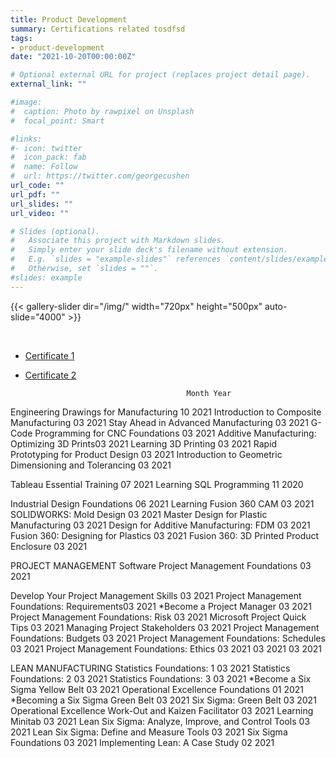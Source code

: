```yaml
---
title: Product Development
summary: Certifications related tosdfsd
tags:
- product-development
date: "2021-10-20T00:00:00Z"

# Optional external URL for project (replaces project detail page).
external_link: ""

#image:
#  caption: Photo by rawpixel on Unsplash
#  focal_point: Smart

#links:
#- icon: twitter
#  icon_pack: fab
#  name: Follow
#  url: https://twitter.com/georgecushen
url_code: ""
url_pdf: ""
url_slides: ""
url_video: ""

# Slides (optional).
#   Associate this project with Markdown slides.
#   Simply enter your slide deck's filename without extension.
#   E.g. `slides = "example-slides"` references `content/slides/example-slides.md`.
#   Otherwise, set `slides = ""`.
#slides: example
---
```


{{< gallery-slider dir="/img/" width="720px" height="500px" auto-slide="4000" >}}  

<br>

* [Certificate 1](https://www.google.com)
* [Certificate 2](https://www.google.com)


                                          Month Year
Engineering Drawings for Manufacturing      10  2021
Introduction to Composite Manufacturing     03  2021
Stay Ahead in Advanced Manufacturing        03  2021
G-Code Programming for CNC Foundations      03  2021
Additive Manufacturing: Optimizing 3D Prints03  2021
Learning 3D Printing                        03  2021
Rapid Prototyping for Product Design        03  2021
Introduction to Geometric Dimensioning and Tolerancing  03  2021





Tableau Essential Training                  07  2021 
Learning SQL Programming                    11  2020





Industrial Design Foundations               06  2021
Learning Fusion 360 CAM                     03  2021
SOLIDWORKS: Mold Design                     03  2021
Master Design for Plastic Manufacturing     03  2021
Design for Additive Manufacturing: FDM      03  2021  
Fusion 360: Designing for Plastics          03  2021
Fusion 360: 3D Printed Product Enclosure    03  2021







PROJECT MANAGEMENT
Software Project Management Foundations     03  2021

Develop Your Project Management Skills      03  2021
Project Management Foundations: Requirements03  2021
*Become a Project Manager                   03  2021
Project Management Foundations: Risk        03  2021
Microsoft Project Quick Tips                03  2021
Managing Project Stakeholders               03  2021
Project Management Foundations: Budgets     03  2021
Project Management Foundations: Schedules   03  2021
Project Management Foundations: Ethics      03  2021
03 2021
           03  2021




LEAN MANUFACTURING
Statistics Foundations: 1                   03  2021
Statistics Foundations: 2                   03  2021
Statistics Foundations: 3                   03  2021
*Become a Six Sigma Yellow Belt             03  2021
Operational Excellence Foundations          01  2021
*Becoming a Six Sigma Green Belt            03  2021
Six Sigma: Green Belt                       03  2021
Operational Excellence Work-Out and Kaizen Facilitator      03  2021
Learning Minitab                            03  2021
Lean Six Sigma: Analyze, Improve, and Control Tools          03  2021
Lean Six Sigma: Define and Measure Tools    03  2021
Six Sigma Foundations                       03  2021
Implementing Lean: A Case Study             02  2021
